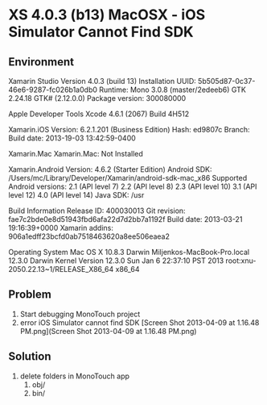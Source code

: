 # XS 4.0.3 (b13) MacOSX - iOS Simulator Cannot Find SDK #

## Environment ##

Xamarin Studio
Version 4.0.3 (build 13)
Installation UUID: 5b505d87-0c37-46e6-9287-fc026b1a0db0
Runtime:
	Mono 3.0.8 (master/2edeeb6)
	GTK 2.24.18
	GTK# (2.12.0.0)
	Package version: 300080000

Apple Developer Tools
Xcode 4.6.1 (2067)
Build 4H512

Xamarin.iOS
Version: 6.2.1.201 (Business Edition)
Hash: ed9807c
Branch: 
Build date: 2013-19-03 13:42:59-0400

Xamarin.Mac
Xamarin.Mac: Not Installed

Xamarin.Android
Version: 4.6.2 (Starter Edition)
Android SDK: /Users/mc/Library/Developer/Xamarin/android-sdk-mac_x86
	Supported Android versions:
		2.1 (API level 7)
		2.2 (API level 8)
		2.3 (API level 10)
		3.1 (API level 12)
		4.0 (API level 14)
Java SDK: /usr

Build Information
Release ID: 400030013
Git revision: fae7c2bde0e8d51943fbd6afa22d7d2bb7a1192f
Build date: 2013-03-21 19:16:39+0000
Xamarin addins: 906a1edff23bcfd0ab7518463620a8ee506eaea2

Operating System
Mac OS X 10.8.3
Darwin Miljenkos-MacBook-Pro.local 12.3.0 Darwin Kernel Version 12.3.0
    Sun Jan  6 22:37:10 PST 2013
    root:xnu-2050.22.13~1/RELEASE_X86_64 x86_64


    

## Problem ##

1. Start debugging MonoTouch project
2. error iOS Simulator cannot find SDK
   [Screen Shot 2013-04-09 at 1.16.48 PM.png](Screen Shot 2013-04-09 at 1.16.48 PM.png)
   
## Solution ##

1. delete folders in MonoTouch app  
	1. obj/   
	2. bin/   